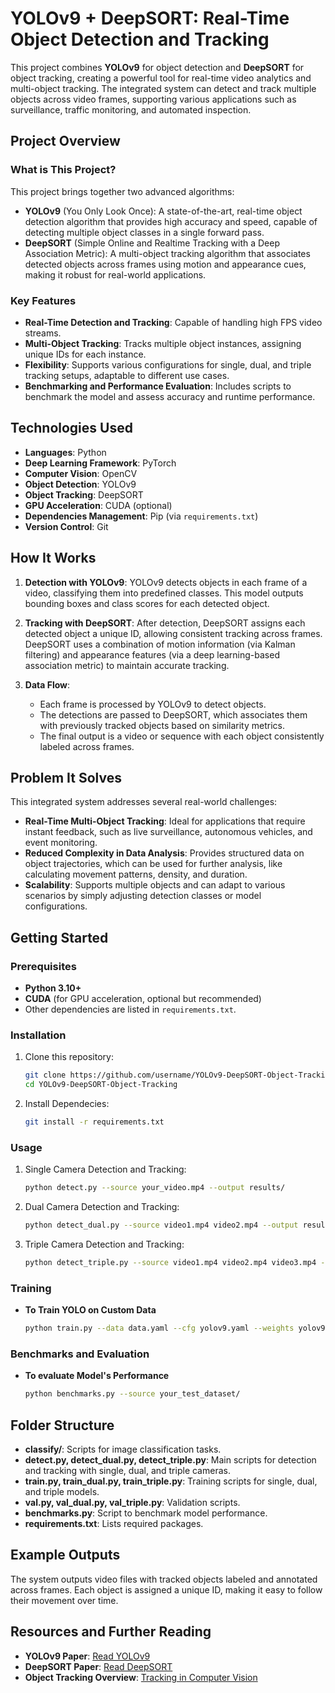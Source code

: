 # YOLOv9 + DeepSORT: Real-Time Object Detection and Tracking

This project combines **YOLOv9** for object detection and **DeepSORT** for object tracking, creating a powerful tool for real-time video analytics and multi-object tracking. The integrated system can detect and track multiple objects across video frames, supporting various applications such as surveillance, traffic monitoring, and automated inspection.

## Project Overview

### What is This Project?

This project brings together two advanced algorithms:
- **YOLOv9** (You Only Look Once): A state-of-the-art, real-time object detection algorithm that provides high accuracy and speed, capable of detecting multiple object classes in a single forward pass.
- **DeepSORT** (Simple Online and Realtime Tracking with a Deep Association Metric): A multi-object tracking algorithm that associates detected objects across frames using motion and appearance cues, making it robust for real-world applications.

### Key Features

- **Real-Time Detection and Tracking**: Capable of handling high FPS video streams.
- **Multi-Object Tracking**: Tracks multiple object instances, assigning unique IDs for each instance.
- **Flexibility**: Supports various configurations for single, dual, and triple tracking setups, adaptable to different use cases.
- **Benchmarking and Performance Evaluation**: Includes scripts to benchmark the model and assess accuracy and runtime performance.

## Technologies Used

- **Languages**: Python
- **Deep Learning Framework**: PyTorch
- **Computer Vision**: OpenCV
- **Object Detection**: YOLOv9
- **Object Tracking**: DeepSORT
- **GPU Acceleration**: CUDA (optional)
- **Dependencies Management**: Pip (via `requirements.txt`)
- **Version Control**: Git

## How It Works

1. **Detection with YOLOv9**:
   YOLOv9 detects objects in each frame of a video, classifying them into predefined classes. This model outputs bounding boxes and class scores for each detected object.

2. **Tracking with DeepSORT**:
   After detection, DeepSORT assigns each detected object a unique ID, allowing consistent tracking across frames. DeepSORT uses a combination of motion information (via Kalman filtering) and appearance features (via a deep learning-based association metric) to maintain accurate tracking.

3. **Data Flow**:
   - Each frame is processed by YOLOv9 to detect objects.
   - The detections are passed to DeepSORT, which associates them with previously tracked objects based on similarity metrics.
   - The final output is a video or sequence with each object consistently labeled across frames.

## Problem It Solves

This integrated system addresses several real-world challenges:
- **Real-Time Multi-Object Tracking**: Ideal for applications that require instant feedback, such as live surveillance, autonomous vehicles, and event monitoring.
- **Reduced Complexity in Data Analysis**: Provides structured data on object trajectories, which can be used for further analysis, like calculating movement patterns, density, and duration.
- **Scalability**: Supports multiple objects and can adapt to various scenarios by simply adjusting detection classes or model configurations.

## Getting Started

### Prerequisites

- **Python 3.10+**
- **CUDA** (for GPU acceleration, optional but recommended)
- Other dependencies are listed in `requirements.txt`.

### Installation

1. Clone this repository:
   ```bash
   git clone https://github.com/username/YOLOv9-DeepSORT-Object-Tracking.git
   cd YOLOv9-DeepSORT-Object-Tracking
2. Install Dependecies:
   ```bash
   git install -r requirements.txt

### Usage
1. Single Camera Detection and Tracking:
   ```bash
   python detect.py --source your_video.mp4 --output results/
2. Dual Camera Detection and Tracking:
   ```bash
   python detect_dual.py --source video1.mp4 video2.mp4 --output results/
3. Triple Camera Detection and Tracking:
   ```bash
   python detect_triple.py --source video1.mp4 video2.mp4 video3.mp4 --output results/

### Training
- **To Train YOLO on Custom Data**
   ```bash
   python train.py --data data.yaml --cfg yolov9.yaml --weights yolov9.pt

### Benchmarks and Evaluation
- **To evaluate Model's Performance**
  ```bash
  python benchmarks.py --source your_test_dataset/

## Folder Structure

- **classify/**: Scripts for image classification tasks.
- **detect.py, detect_dual.py, detect_triple.py**: Main scripts for detection and tracking with single, dual, and triple cameras.
- **train.py, train_dual.py, train_triple.py**: Training scripts for single, dual, and triple models.
- **val.py, val_dual.py, val_triple.py**: Validation scripts.
- **benchmarks.py**: Script to benchmark model performance.
- **requirements.txt**: Lists required packages.

## Example Outputs

The system outputs video files with tracked objects labeled and annotated across frames. Each object is assigned a unique ID, making it easy to follow their movement over time.

## Resources and Further Reading

- **YOLOv9 Paper**: [Read YOLOv9](https://arxiv.org/pdf/1706.03762.pdf)
- **DeepSORT Paper**: [Read DeepSORT](https://arxiv.org/pdf/1703.07402.pdf)
- **Object Tracking Overview**: [Tracking in Computer Vision](https://www.cs.cmu.edu/~kkitani/pdf/kitani/kitani_iccv13.pdf)

  
   


